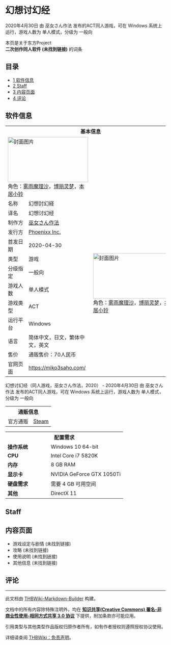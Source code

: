 # 幻想讨幻经

<!-- source html: G:\repos\THBWiki-Markdown-Builder\THBWikiMarkdown\Temp\main\9\99\ns0%3A%E5%B9%BB%E6%83%B3%E8%AE%A8%E5%B9%BB%E7%BB%8F.html -->

2020年4月30日 由 巫女さん作法  发布的ACT同人游戏，可在 Windows 系统上运行，游戏人数为 单人模式，分级为 一般向

本页是关于东方Project  
 **二次创作同人软件 (未找到链接)** 的词条

## 目录

- [1 软件信息](#软件信息)
- [2 Staff](#Staff)
- [3 内容页面](#内容页面)
- [4 评论](#评论)





## 软件信息

<table><tbody><tr><th colspan="3">基本信息</th></tr><tr><td class="cover-artwork-mobile" colspan="2"><a href="./文件-幻想讨幻经封面.jpg.md" class="image" title="封面图片"><img alt="封面图片" src="https://upload.thwiki.cc/thumb/8/82/%E5%B9%BB%E6%83%B3%E8%AE%A8%E5%B9%BB%E7%BB%8F%E5%B0%81%E9%9D%A2.jpg/252px-%E5%B9%BB%E6%83%B3%E8%AE%A8%E5%B9%BB%E7%BB%8F%E5%B0%81%E9%9D%A2.jpg" decoding="async" loading="lazy" width="252" height="142" srcset="https://upload.thwiki.cc/thumb/8/82/%E5%B9%BB%E6%83%B3%E8%AE%A8%E5%B9%BB%E7%BB%8F%E5%B0%81%E9%9D%A2.jpg/378px-%E5%B9%BB%E6%83%B3%E8%AE%A8%E5%B9%BB%E7%BB%8F%E5%B0%81%E9%9D%A2.jpg 1.5x, https://upload.thwiki.cc/thumb/8/82/%E5%B9%BB%E6%83%B3%E8%AE%A8%E5%B9%BB%E7%BB%8F%E5%B0%81%E9%9D%A2.jpg/504px-%E5%B9%BB%E6%83%B3%E8%AE%A8%E5%B9%BB%E7%BB%8F%E5%B0%81%E9%9D%A2.jpg 2x" data-file-width="1664" data-file-height="936"></a><div class="cover-char">角色：<a href="./雾雨魔理沙.md" title="雾雨魔理沙">雾雨魔理沙</a>，<a href="./博丽灵梦.md" title="博丽灵梦">博丽灵梦</a>，<a href="./本居小铃.md" title="本居小铃">本居小铃</a></div></td>
</tr><tr><td class="label">名称</td><td colspan="2"> 幻想討幻経 </td></tr><tr><td class="label">译名</td><td colspan="2"> 幻想讨幻经 </td></tr><tr><td class="label">制作方</td><td><a href="./巫女さん作法.md" title="巫女さん作法">巫女さん作法</a></td><td class="cover-artwork" rowspan="9" style="min-width:252px;"><a href="./文件-幻想讨幻经封面.jpg.md" class="image" title="封面图片"><img alt="封面图片" src="https://upload.thwiki.cc/thumb/8/82/%E5%B9%BB%E6%83%B3%E8%AE%A8%E5%B9%BB%E7%BB%8F%E5%B0%81%E9%9D%A2.jpg/252px-%E5%B9%BB%E6%83%B3%E8%AE%A8%E5%B9%BB%E7%BB%8F%E5%B0%81%E9%9D%A2.jpg" decoding="async" loading="lazy" width="252" height="142" srcset="https://upload.thwiki.cc/thumb/8/82/%E5%B9%BB%E6%83%B3%E8%AE%A8%E5%B9%BB%E7%BB%8F%E5%B0%81%E9%9D%A2.jpg/378px-%E5%B9%BB%E6%83%B3%E8%AE%A8%E5%B9%BB%E7%BB%8F%E5%B0%81%E9%9D%A2.jpg 1.5x, https://upload.thwiki.cc/thumb/8/82/%E5%B9%BB%E6%83%B3%E8%AE%A8%E5%B9%BB%E7%BB%8F%E5%B0%81%E9%9D%A2.jpg/504px-%E5%B9%BB%E6%83%B3%E8%AE%A8%E5%B9%BB%E7%BB%8F%E5%B0%81%E9%9D%A2.jpg 2x" data-file-width="1664" data-file-height="936"></a><div class="cover-char">角色：<a href="./雾雨魔理沙.md" title="雾雨魔理沙">雾雨魔理沙</a>，<a href="./博丽灵梦.md" title="博丽灵梦">博丽灵梦</a>，<a href="./本居小铃.md" title="本居小铃">本居小铃</a></div></td>
</tr><tr><td class="label">发行方</td><td><a href="./Phoenixx_Inc..md" class="mw-redirect" title="Phoenixx Inc.">Phoenixx Inc.</a></td></tr><tr><td class="label">首发日期</td><td>2020-04-30</td></tr><tr><td class="label">类型</td><td>游戏</td></tr><tr><td class="label">分级指定</td><td>一般向</td></tr><tr><td class="label">游戏人数</td><td>单人模式</td></tr><tr><td class="label">游戏类型</td><td>ACT</td></tr><tr><td class="label">运行平台</td><td>Windows</td></tr><tr><td class="label">语言</td><td>简体中文，日文，繁体中文，英文</td></tr><tr><td class="label">售价</td><td>通贩售价：70人民币</td></tr>
<tr><td class="label">官网页面</td><td colspan="2"><a rel="nofollow" class="external free" href="https://miko3saho.com/">https://miko3saho.com/</a></td></tr></tbody></table>

幻想讨幻经（同人游戏，巫女さん作法，2020） - 2020年4月30日 由 巫女さん作法  发布的ACT同人游戏，可在 Windows 系统上运行，游戏人数为 单人模式，分级为 一般向
  
  

  


<table><tbody><tr><th colspan="3">通贩信息</th></tr><tr><td class="label">官方通贩</td><td colspan="2"><a rel="nofollow" class="external text" href="https://store.steampowered.com/app/1222050/">Steam</a></td></tr></tbody></table>


  
  

  


<table>
<tbody><tr><th colspan="2">配置需求</th></tr>
<tr><td style="width:120px;padding-left:7px;"><b>操作系统</b></td><td>Windows 10 64-bit</td></tr><tr><td style="width:120px;padding-left:7px;"><b>CPU</b></td><td>Intel Core i7 5820K</td></tr><tr><td style="width:120px;padding-left:7px;"><b>内存</b></td><td>8 GB RAM</td></tr><tr><td style="width:120px;padding-left:7px;"><b>显示卡</b></td><td>NVIDIA GeForce GTX 1050Ti</td></tr><tr><td style="width:120px;padding-left:7px;"><b>硬盘需求</b></td><td>需要 4 GB 可用空间</td></tr><tr><td style="width:120px;padding-left:7px;"><b>其他</b></td><td>DirectX 11</td></tr>
</tbody></table>



## Staff

## 内容页面
- 游戏设定与剧情 (未找到链接)
- 攻略 (未找到链接)
- 使用说明 (未找到链接)
- 其他信息 (未找到链接)


## 评论




---

此文档由 [THBWiki-Markdown-Builder](https://github.com/Delsin-Yu/THBWiki-Markdown-Builder) 构建。

文档中的所有内容除特殊注明外，均在 [**知识共享(Creative Commons) 署名-非商业性使用-相同方式共享 3.0 协议**](https://creativecommons.org/licenses/by-sa/3.0/deed.zh-hans) 下提供，附加条款亦可能应用。

引用类型与其他类型作品版权归原作者所有，如有作者授权则遵照授权协议使用。

详细请查阅 [THBWiki：免责声明](https://thbwiki.cc/THBWiki:%E5%85%8D%E8%B4%A3%E5%A3%B0%E6%98%8E)。

